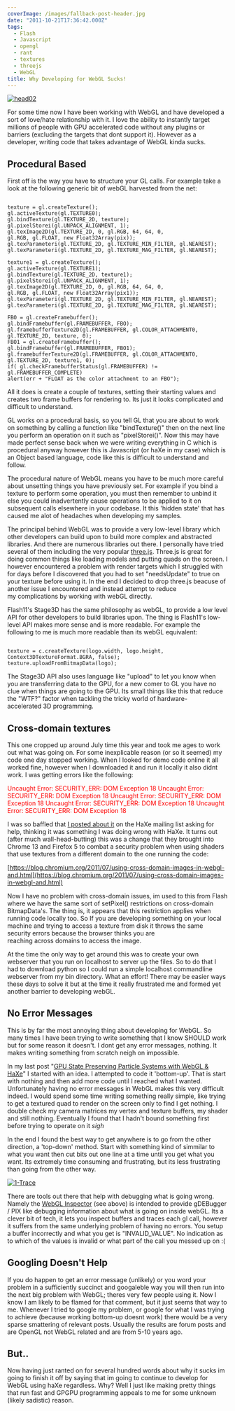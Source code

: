 ```yaml
---
coverImage: /images/fallback-post-header.jpg
date: "2011-10-21T17:36:42.000Z"
tags:
  - Flash
  - Javascript
  - opengl
  - rant
  - textures
  - threejs
  - WebGL
title: Why Developing for WebGL Sucks!
---
```


[![](/wp-content/uploads/2011/10/head02.png "head02")](/wp-content/uploads/2011/10/head02.png)

For some time now I have been working with WebGL and have developed a sort of love/hate relationship with it. I love the ability to instantly target millions of people with GPU accelerated code without any plugins or barriers (excluding the targets that dont support it). However as a developer, writing code that takes advantage of WebGL kinda sucks.

<!-- more -->

## Procedural Based

First off is the way you have to structure your GL calls. For example take a look at the following generic bit of webGL harvested from the net:

```

texture = gl.createTexture();
gl.activeTexture(gl.TEXTURE0);
gl.bindTexture(gl.TEXTURE_2D, texture);
gl.pixelStorei(gl.UNPACK_ALIGNMENT, 1);
gl.texImage2D(gl.TEXTURE_2D, 0, gl.RGB, 64, 64, 0,
gl.RGB, gl.FLOAT, new Float32Array(pix));
gl.texParameteri(gl.TEXTURE_2D, gl.TEXTURE_MIN_FILTER, gl.NEAREST);
gl.texParameteri(gl.TEXTURE_2D, gl.TEXTURE_MAG_FILTER, gl.NEAREST);

texture1 = gl.createTexture();
gl.activeTexture(gl.TEXTURE1);
gl.bindTexture(gl.TEXTURE_2D, texture1);
gl.pixelStorei(gl.UNPACK_ALIGNMENT, 1);
gl.texImage2D(gl.TEXTURE_2D, 0, gl.RGB, 64, 64, 0,
gl.RGB, gl.FLOAT, new Float32Array(pix1));
gl.texParameteri(gl.TEXTURE_2D, gl.TEXTURE_MIN_FILTER, gl.NEAREST);
gl.texParameteri(gl.TEXTURE_2D, gl.TEXTURE_MAG_FILTER, gl.NEAREST);

FBO = gl.createFramebuffer();
gl.bindFramebuffer(gl.FRAMEBUFFER, FBO);
gl.framebufferTexture2D(gl.FRAMEBUFFER, gl.COLOR_ATTACHMENT0,
gl.TEXTURE_2D, texture, 0);
FBO1 = gl.createFramebuffer();
gl.bindFramebuffer(gl.FRAMEBUFFER, FBO1);
gl.framebufferTexture2D(gl.FRAMEBUFFER, gl.COLOR_ATTACHMENT0,
gl.TEXTURE_2D, texture1, 0);
if( gl.checkFramebufferStatus(gl.FRAMEBUFFER) != gl.FRAMEBUFFER_COMPLETE)
alert(err + "FLOAT as the color attachment to an FBO");

```

All it does is create a couple of textures, setting their starting values and creates two frame buffers for rendering to. Its just it looks complicated and difficult to understand.

GL works on a procedural basis, so you tell GL that you are about to work on something by calling a function like "bindTexture()" then on the next line you perform an operation on it such as "pixelStorei()". Now this may have made perfect sense back when we were writing everything in C which is procedural anyway however this is Javascript (or haXe in my case) which is an Object based language, code like this is difficult to understand and follow.

The procedural nature of WebGL means you have to be much more careful about unsetting things you have previously set. For example if you bind a texture to perform some operation, you must then remember to unbind it else you could inadvertently cause operations to be applied to it on subsequent calls elsewhere in your codebase. It this 'hidden state' that has caused me alot of headaches when developing my samples.

The principal behind WebGL was to provide a very low-level library which other developers can build upon to build more complex and abstracted libraries. And there are numerous libraries out there. I personally have tried several of them including the very popular [three.js](https://github.com/mrdoob/three.js/). Three.js is great for doing common things like loading models and putting quads on the screen. I however encountered a problem with render targets which I struggled with for days before I discovered that you had to set "needsUpdate" to true on your texture before using it. In the end I decided to drop three.js beacuse of another issue I encountered and instead attempt to reduce my complications by working with webGL directly.

Flash11's Stage3D has the same philosophy as webGL, to provide a low level API for other developers to build libraries upon. The thing is Flash11's low-level API makes more sense and is more readable. For example the following to me is much more readable than its webGL equivalent:

```

texture = c.createTexture(logo.width, logo.height, Context3DTextureFormat.BGRA, false);
texture.uploadFromBitmapData(logo);

```

The Stage3D API also uses language like "upload" to let you know when you are transferring data to the GPU, for a new comer to GL you have no clue when things are going to the GPU. Its small things like this that reduce the "WTF?" factor when tackling the tricky world of hardware-accelerated 3D programming.

## Cross-domain textures

This one cropped up around July time this year and took me ages to work out what was going on. For some inexplicable reason (or so it seemed) my code one day stopped working. When I looked for demo code online it all worked fine, however when I downloaded it and run it locally it also didnt work. I was getting errors like the following:

<span style="color: #ff0000;">Uncaught Error: SECURITY_ERR: DOM Exception 18</span>
<span style="color: #ff0000;">Uncaught Error: SECURITY_ERR: DOM Exception 18</span>
<span style="color: #ff0000;">Uncaught Error: SECURITY_ERR: DOM Exception 18</span>
<span style="color: #ff0000;">Uncaught Error: SECURITY_ERR: DOM Exception 18</span>
<span style="color: #ff0000;">Uncaught Error: SECURITY_ERR: DOM Exception 18 </span>

I was so baffled that [I posted about it](https://haxe.1354130.n2.nabble.com/WebGL-amp-Textures-td6638378.html) on the HaXe mailing list asking for help, thinking it was something I was doing wrong with HaXe. It turns out (after much wall-head-butting) this was a change that they brought into Chrome 13 and Firefox 5 to combat a security problem when using shaders that use textures from a different domain to the one running the code:

[https://blog.chromium.org/2011/07/using-cross-domain-images-in-webgl-and.html](https://blog.chromium.org/2011/07/using-cross-domain-images-in-webgl-and.html)

Now I have no problem with cross-domain issues, im used to this from Flash where we have the same sort of setPixel() restrictions on cross-domain BitmapData's. The thing is, it appears that this restriction applies when running code locally too. So If you are developing something on your local machine and trying to access a texture from disk it throws the same security errors because the browser thinks you are reaching across domains to access the image.

At the time the only way to get around this was to create your own webserver that you run on localhost to server up the files. So to do that I had to download python so I could run a simple localhost commandline webserver from my bin directory. What an effort! There may be easier ways these days to solve it but at the time it really frustrated me and formed yet another barrier to developing webGL.

## No Error Messages

This is by far the most annoying thing about developing for WebGL. So many times I have been trying to write something that I know SHOULD work but for some reason it doesn't. I dont get any error messages, nothing. It makes writing something from scratch neigh on impossible.

In my last post "[GPU State Preserving Particle Systems with WebGL &amp; HaXe](/posts/gpu-state-preserving-particle-systems-with-webgl-haxe/)" I started with an idea. I attempted to code it 'bottom-up'. That is start with nothing and then add more code until I reached what I wanted. Unfortunately having no error messages in WebGL makes this very difficult indeed. I would spend some time writing something really simple, like trying to get a textured quad to render on the screen only to find I get nothing. I double check my camera matrices my vertex and texture buffers, my shader and still nothing. Eventually I found that I hadn't bound something first before trying to operate on it _sigh_

In the end I found the best way to get anywhere is to go from the other direction, a 'top-down' method. Start with something kind of simmilar to what you want then cut bits out one line at a time until you get what you want. Its extremely time consuming and frustrating, but its less frustrating than going from the other way.

[![](/wp-content/uploads/2011/10/1-Trace.gif "1-Trace")](/wp-content/uploads/2011/10/1-Trace.gif)

There are tools out there that help with debugging what is going wrong. Namely the [WebGL Inspector](https://www.google.co.uk/url?sa=t&rct=j&q=webgl%20inspector&source=web&cd=1&ved=0CBwQFjAA&url=http%3A%2F%2Fbenvanik.github.com%2FWebGL-Inspector%2F&ei=9EWhTsHdAtSJhQe7hv3jBA&usg=AFQjCNElgWdAeKcNOnrDFrSnr6rbCLUcWg) (see above) is intended to provide gDEBugger / PIX like debugging information about what is going on inside webGL. Its a clever bit of tech, it lets you inspect buffers and traces each gl call, however it suffers from the same underlying problem of having no errors. You setup a buffer incorrectly and what you get is "INVALID_VALUE". No indication as to which of the values is invalid or what part of the call you messed up on :(

## Googling Doesn't Help

If you do happen to get an error message (unlikely) or you word your problem in a sufficiently succinct and googaleble way you will then run into the next big problem with WebGL; theres very few people using it. Now I know I am likely to be flamed for that comment, but it just seems that way to me. Whenever I tried to google my problem, or google for what I was trying to achieve (because working bottom-up doesnt work) there would be a very sparse smattering of relevant posts. Usually the results are forum posts and are OpenGL not WebGL related and are from 5-10 years ago.

## But..

Now having just ranted on for several hundred words about why it sucks im going to finish it off by saying that im going to continue to develop for WebGL using haXe regardless. Why? Well I just like making pretty things that run fast and GPGPU programming appeals to me for some unknown (likely sadistic) reason.

```

```

